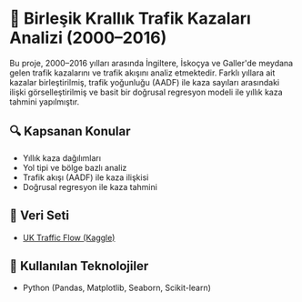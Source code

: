 # 🚗 Birleşik Krallık Trafik Kazaları Analizi (2000–2016)

Bu proje, 2000–2016 yılları arasında İngiltere, İskoçya ve Galler'de meydana gelen trafik kazalarını ve trafik akışını analiz etmektedir. Farklı yıllara ait kazalar birleştirilmiş, trafik yoğunluğu (AADF) ile kaza sayıları arasındaki ilişki görselleştirilmiş ve basit bir doğrusal regresyon modeli ile yıllık kaza tahmini yapılmıştır.

## 🔍 Kapsanan Konular
- Yıllık kaza dağılımları
- Yol tipi ve bölge bazlı analiz
- Trafik akışı (AADF) ile kaza ilişkisi
- Doğrusal regresyon ile kaza tahmini

## 📁 Veri Seti
- [UK Traffic Flow (Kaggle)](https://www.kaggle.com/datasets/daveianhickey/2000-16-traffic-flow-england-scotland-wales)

## 📌 Kullanılan Teknolojiler
- Python (Pandas, Matplotlib, Seaborn, Scikit-learn)

